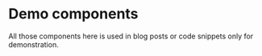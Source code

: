 # Demo components

All those components here is used in blog posts or code snippets only for demonstration.
